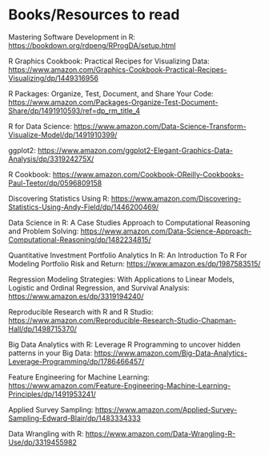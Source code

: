 # Books/Resources to read

 Mastering Software Development in R: https://bookdown.org/rdpeng/RProgDA/setup.html

R Graphics Cookbook: Practical Recipes for Visualizing Data: https://www.amazon.com/Graphics-Cookbook-Practical-Recipes-Visualizing/dp/1449316956

R Packages: Organize, Test, Document, and Share Your Code: https://www.amazon.com/Packages-Organize-Test-Document-Share/dp/1491910593/ref=dp_rm_title_4

R for Data Science: https://www.amazon.com/Data-Science-Transform-Visualize-Model/dp/1491910399/

ggplot2: https://www.amazon.com/ggplot2-Elegant-Graphics-Data-Analysis/dp/331924275X/

R Cookbook: https://www.amazon.com/Cookbook-OReilly-Cookbooks-Paul-Teetor/dp/0596809158

Discovering Statistics Using R: https://www.amazon.com/Discovering-Statistics-Using-Andy-Field/dp/1446200469/

Data Science in R: A Case Studies Approach to Computational Reasoning and Problem Solving: https://www.amazon.com/Data-Science-Approach-Computational-Reasoning/dp/1482234815/

Quantitative Investment Portfolio Analytics In R: An Introduction To R For Modeling Portfolio Risk and Return: https://www.amazon.es/dp/1987583515/

Regression Modeling Strategies: With Applications to Linear Models, Logistic and Ordinal Regression, and Survival Analysis: https://www.amazon.es/dp/3319194240/

Reproducible Research with R and R Studio: https://www.amazon.com/Reproducible-Research-Studio-Chapman-Hall/dp/1498715370/

Big Data Analytics with R: Leverage R Programming to uncover hidden patterns in your Big Data: https://www.amazon.com/Big-Data-Analytics-Leverage-Programming/dp/1786466457/

Feature Engineering for Machine Learning: https://www.amazon.com/Feature-Engineering-Machine-Learning-Principles/dp/1491953241/

Applied Survey Sampling: https://www.amazon.com/Applied-Survey-Sampling-Edward-Blair/dp/1483334333

Data Wrangling with R: https://www.amazon.com/Data-Wrangling-R-Use/dp/3319455982
